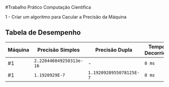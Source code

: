 #Trabalho Prático Computação Cientifica

1 - Criar um algoritmo para Cacular a Precisão da Máquina

## Tabela de Desempenho

Máquina | Precisão Simples        | Precisão Dupla          | Tempo Decorrido | Linguagem
---     | ---                     | ---                     | ---             | ---
#1      | `2.220446049250313e-16` |      -                  |`0 ms`           | `JavaScript`
#1      | `1.1920929E-7`          | `1.1920928955078125E-7` |`0 ms`           | `Java`

